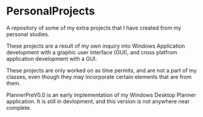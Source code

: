 # PersonalProjects
A repository of some of my extra projects that I have created from my personal studies.

These projects are a result of my own inquiry into Windows Application development with a graphic user interface (GUI), and cross platfrom application development with a GUI.

These projects are only worked on as time permits, and are not a part of my classes, even though they may incorporate certain elements that are from them.


PlannerPreV0.0 is an early implementation of my Windows Desktop Planner application. It is still in devlopment, and this version
is not anywhere near complete.
